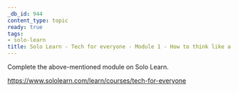```yaml
---
_db_id: 944
content_type: topic
ready: true
tags:
- solo-learn
title: Solo Learn - Tech for everyone - Module 1 - How to think like a coder
---
```


Complete the above-mentioned module on Solo Learn.

https://www.sololearn.com/learn/courses/tech-for-everyone